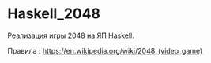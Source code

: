 # Haskell_2048

Реализация игры 2048 на ЯП Haskell.

Правила : https://en.wikipedia.org/wiki/2048_(video_game)
